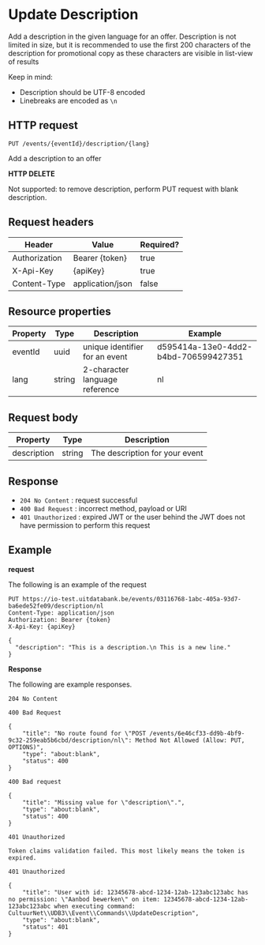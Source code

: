 ---
---

# Update Description

Add a description in the given language for an offer.
Description is not limited in size, but it is recommended to use the first 200 characters of the description for promotional copy as these characters are visible in list-view of results

Keep in mind:

-  Description should be UTF-8 encoded
-  Linebreaks are encoded as `\n`

## HTTP request

```
PUT /events/{eventId}/description/{lang}
```

Add a description to an offer

**HTTP DELETE**

Not supported: to remove description, perform PUT request with blank description.

## Request headers

| Header        | Value            | Required? |
| ------------- | ---------------- | --------- |
| Authorization | Bearer {token}   | true      |
| X-Api-Key     | {apiKey}         | true      |
| Content-Type  | application/json | false     |

## Resource properties

| Property	| Type | Description | Example |
|--|--|--|--|
| eventId	| uuid | unique identifier for an event | d595414a-13e0-4dd2-b4bd-706599427351 |
| lang	| string | 2-character language reference | nl |

## Request body

| Property	| Type | Description |
|--|--|--|
| description | string | The description for your event |

## Response

* `204 No Content` : request successful
* `400 Bad Request` : incorrect method, payload or URI
* `401 Unauthorized` : expired JWT or the user behind the JWT does not have permission to perform this request

## Example

**request**

The following is an example of the request

```
PUT https://io-test.uitdatabank.be/events/03116768-1abc-405a-93d7-ba6ede52fe09/description/nl
Content-Type: application/json
Authorization: Bearer {token}
X-Api-Key: {apiKey}

{
  "description": "This is a description.\n This is a new line."
}
```

**Response**

The following are example responses.

```
204 No Content
```

```
400 Bad Request

{
    "title": "No route found for \"POST /events/6e46cf33-dd9b-4bf9-9c32-259eab5b6cbd/description/nl\": Method Not Allowed (Allow: PUT, OPTIONS)",
    "type": "about:blank",
    "status": 400
}
```

```
400 Bad request

{
    "title": "Missing value for \"description\".",
    "type": "about:blank",
    "status": 400
}
```

```
401 Unauthorized

Token claims validation failed. This most likely means the token is expired.
```

```
401 Unauthorized

{
    "title": "User with id: 12345678-abcd-1234-12ab-123abc123abc has no permission: \"Aanbod bewerken\" on item: 12345678-abcd-1234-12ab-123abc123abc when executing command: CultuurNet\\UDB3\\Event\\Commands\\UpdateDescription",
    "type": "about:blank",
    "status": 401
}
```
